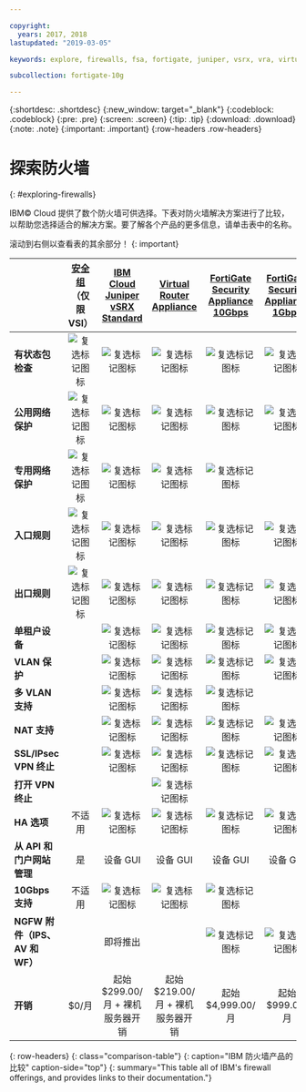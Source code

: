 ```yaml
---

copyright:
  years: 2017, 2018
lastupdated: "2019-03-05"

keywords: explore, firewalls, fsa, fortigate, juniper, vsrx, vra, virtual router appliance, security, vyatta, comparison, features

subcollection: fortigate-10g

---
```


{:shortdesc: .shortdesc}
{:new_window: target="_blank"}
{:codeblock: .codeblock}
{:pre: .pre}
{:screen: .screen}
{:tip: .tip}
{:download: .download}
{:note: .note}
{:important: .important}
{:row-headers .row-headers}

# 探索防火墙
{: #exploring-firewalls}

IBM© Cloud 提供了数个防火墙可供选择。下表对防火墙解决方案进行了比较，以帮助您选择适合的解决方案。要了解各个产品的更多信息，请单击表中的名称。

滚动到右侧以查看表的其余部分！
{: important}

|        | [安全组](/docs/infrastructure/security-groups?topic=security-groups-getting-started)（仅限 VSI）| [IBM Cloud Juniper vSRX Standard](/docs/infrastructure/vsrx?topic=vsrx-getting-started) |[Virtual Router Appliance](/docs/infrastructure/virtual-router-appliance?topic=virtual-router-appliance-getting-started) | [FortiGate Security Appliance 10Gbps](/docs/infrastructure/fortigate-10g?topic=fortigate-10g-getting-started) | [FortiGate Security Appliance 1Gbps](/docs/infrastructure/fortigate-1g?topic=fortigate-1g-getting-started) | [Hardware Firewall ](/docs/infrastructure/hardware-firewall-shared?topic=hardware-firewall-shared-getting-started) | [Hardware Firewall (Dedicated)](/docs/infrastructure/hardware-firewall-dedicated?topic=hardware-firewall-dedicated-getting-started) |
| ------- | :------: | :------: | :------: | :------: | :------: | :------: | :------: |
|**有状态包检查**|![复选标记图标](../../icons/checkmark-icon.svg)|![复选标记图标](../../icons/checkmark-icon.svg)|![复选标记图标](../../icons/checkmark-icon.svg)|![复选标记图标](../../icons/checkmark-icon.svg)|![复选标记图标](../../icons/checkmark-icon.svg)|![复选标记图标](../../icons/checkmark-icon.svg)|![复选标记图标](../../icons/checkmark-icon.svg)|
|**公用网络保护**|![复选标记图标](../../icons/checkmark-icon.svg)|![复选标记图标](../../icons/checkmark-icon.svg)|![复选标记图标](../../icons/checkmark-icon.svg)|![复选标记图标](../../icons/checkmark-icon.svg)|![复选标记图标](../../icons/checkmark-icon.svg)|![复选标记图标](../../icons/checkmark-icon.svg)|![复选标记图标](../../icons/checkmark-icon.svg)|
|**专用网络保护**|![复选标记图标](../../icons/checkmark-icon.svg)|![复选标记图标](../../icons/checkmark-icon.svg)|![复选标记图标](../../icons/checkmark-icon.svg)|![复选标记图标](../../icons/checkmark-icon.svg)||||
|**入口规则**|![复选标记图标](../../icons/checkmark-icon.svg)|![复选标记图标](../../icons/checkmark-icon.svg)|![复选标记图标](../../icons/checkmark-icon.svg)|![复选标记图标](../../icons/checkmark-icon.svg)|![复选标记图标](../../icons/checkmark-icon.svg)|![复选标记图标](../../icons/checkmark-icon.svg)|![复选标记图标](../../icons/checkmark-icon.svg)|
|**出口规则**|![复选标记图标](../../icons/checkmark-icon.svg)|![复选标记图标](../../icons/checkmark-icon.svg)|![复选标记图标](../../icons/checkmark-icon.svg)|![复选标记图标](../../icons/checkmark-icon.svg)|![复选标记图标](../../icons/checkmark-icon.svg)|||
|**单租户设备**||![复选标记图标](../../icons/checkmark-icon.svg)|![复选标记图标](../../icons/checkmark-icon.svg)|![复选标记图标](../../icons/checkmark-icon.svg)|![复选标记图标](../../icons/checkmark-icon.svg)||![复选标记图标](../../icons/checkmark-icon.svg)|
|**VLAN 保护**||![复选标记图标](../../icons/checkmark-icon.svg)|![复选标记图标](../../icons/checkmark-icon.svg)|![复选标记图标](../../icons/checkmark-icon.svg)|![复选标记图标](../../icons/checkmark-icon.svg)||![复选标记图标](../../icons/checkmark-icon.svg)|
|**多 VLAN 支持**||![复选标记图标](../../icons/checkmark-icon.svg)|![复选标记图标](../../icons/checkmark-icon.svg)|![复选标记图标](../../icons/checkmark-icon.svg)||||
|**NAT 支持**||![复选标记图标](../../icons/checkmark-icon.svg)|![复选标记图标](../../icons/checkmark-icon.svg)|![复选标记图标](../../icons/checkmark-icon.svg)|![复选标记图标](../../icons/checkmark-icon.svg)|||
|**SSL/IPsec VPN 终止**||![复选标记图标](../../icons/checkmark-icon.svg)|![复选标记图标](../../icons/checkmark-icon.svg)|![复选标记图标](../../icons/checkmark-icon.svg)|![复选标记图标](../../icons/checkmark-icon.svg)|||
|**打开 VPN 终止**|||![复选标记图标](../../icons/checkmark-icon.svg)|||||
|**HA 选项**|不适用|![复选标记图标](../../icons/checkmark-icon.svg)|![复选标记图标](../../icons/checkmark-icon.svg)|![复选标记图标](../../icons/checkmark-icon.svg)|![复选标记图标](../../icons/checkmark-icon.svg)||![复选标记图标](../../icons/checkmark-icon.svg)|
|**从 API 和门户网站管理**|是|设备 GUI|设备 GUI|设备 GUI|设备 GUI|是|是|
|**10Gbps 支持**|不适用|![复选标记图标](../../icons/checkmark-icon.svg)|![复选标记图标](../../icons/checkmark-icon.svg)|![复选标记图标](../../icons/checkmark-icon.svg)||||
|**NGFW 附件（IPS、AV 和 WF）**||即将推出||![复选标记图标](../../icons/checkmark-icon.svg)|![复选标记图标](../../icons/checkmark-icon.svg)|||
|**开销**|$0/月|起始 $299.00/月 + 裸机服务器开销|起始 $219.00/月 + 裸机服务器开销|起始 $4,999.00/月|起始 $999.00/月|起始 $99.00/月|起始 $999.00/月|
{: row-headers}
{: class="comparison-table"}
{: caption="IBM 防火墙产品的比较" caption-side="top"}
{: summary="This table all of IBM's firewall offerings, and provides links to their documentation."}
